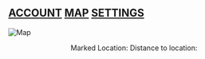 ## [ACCOUNT](https://google.com/) [MAP](https://www.google.com/) [SETTINGS](https://www.google.com/)
 
 ![Map](https://live.staticflickr.com/31/40919010_157eb18de1_b.jpg)


<p align="center">
Marked Location:
Distance to location:
 </p>
